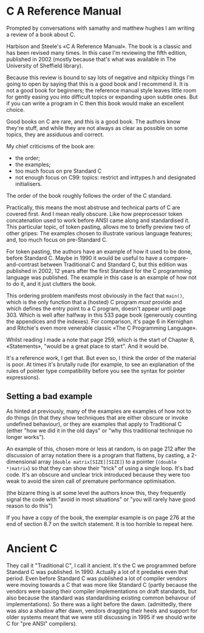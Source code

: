 # C A Reference Manual

Prompted by conversations with samathy and matthew hughes
I am writing a review of a book about C.

Harbison and Steele's «C A Reference Manual».
The book is a classic and has been revised many times.
In this case I'm reviewing the fifth edition, published in 2002
(mostly because that's what was available
in The University of Sheffield library).

Because this review is bound to say lots of negative and
nitpicky things
I'm going to open by saying that
this is a good book and I recommend it.
It is not a good book for beginners;
the reference manual style leaves little room for
gently easing you into difficult topics
or expanding upon subtle ones.
But if you can write a program in C then
this book would make an excellent choice.

Good books on C are rare, and this is a good book.
The authors know they're stuff,
and while they are not always as clear as possible on some topics,
they are assiduous and correct.

My chief criticisms of the book are:

- the order;
- the examples;
- too much focus on pre Standard C
- not enough focus on C99: topics: restrict and inttypes.h and
  designated initialisers.

The order of the book roughly follows the order of the C standard.

Practically, this means
the most abstruse and technical parts of C are covered first.
And I mean really obscure.
Like how preprocessor token concatenation used to work
before ANSI came along and standardised it.
This particular topic, of token pasting, allows me to briefly
preview two of other gripes: The examples chosen to illustrate
various language features; and, too much focus on pre-Standard C.

For token pasting,
the authors have an example of how it used to be done,
before Standard C.
Maybe in 1990 it would be useful to have a compare-and-contrast
between Traditional C and Standard C,
but this edition was published in 2002,
12 years after the first Standard for the C programming language
was published.
The example in this case is an example of how not to do it,
and it just clutters the book.

This ordering problem manifests most obviously in the fact that
`main()`, which is the only function that a (hosted) C program
_must_ provide and which defines the entry point to a C program,
doesn't appear until page 303.
Which is well after halfway in this 533 page book
(generously counting the appendices and the indexes).
For comparison, it's page 6 in Kernighan and Ritchie's even more
venerable classic «The C Programming Language».

Whilst reading I made a note that page 259,
which is the start of Chapter 8, «Statements»,
"would be a great place to start".
And it would be.

It's a reference work, I get that.
But even so, I think the order of the material is poor.
At times it's brutally rude (for example, to see an explanation
of the rules of pointer type compatibility before you see the
syntax for pointer expressions).

## Setting a bad example

As hinted at previously,
many of the examples are examples of how not to do things
(in that they show techniques that are either obscure
or invoke undefined behaviour),
or they are examples that apply to Traditional C
(either "how we did it in the old days" or
"why this traditional technique no longer works").

An example of this, chosen more or less at random,
is on page 212 after the discussion of array notation
there is a program that flattens, by casting,
a 2-dimensional array (`double matrix[SIZE][SIZE]`) to
a pointer (`(double *)matrix`) so that they can show
their "trick" of using a single loop.
It's bad code.
It's an obscure and unclear trick introduced because they were
too weak to avoid the siren call of premature performance
optimisation.

(the bizarre thing is at some level the authors know this,
they frequently signal the code with
"avoid in most situations" or
"you will rarely have good reason to do this")

If you have a copy of the book,
the exemplar example is on page 276 at the end of section 8.7 on
the switch statement.
It is too horrible to repeat here.

# Ancient C

They call it "Traditional C", I call it ancient.
It's the C we programmed before Standard C was published.
In 1990.
Actually a lot of it predates even that period.
Even before Standard C was published
a lot of compiler vendors were moving towards a C
that was more like Standard C
(partly because the vendors were basing their
compiler implementations on draft standards,
but also because the standard was standardising existing
common behavour of implementations).
So there was a light before the dawn.
(admittedly, there was also a shadow after dawn,
vendors dragging their heels and support for older systems
meant that we were still discussing in 1995
if we should write C for "pre ANSI" compilers).
